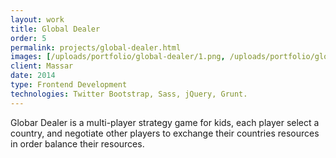 ```yaml
---
layout: work
title: Global Dealer
order: 5
permalink: projects/global-dealer.html
images: [/uploads/portfolio/global-dealer/1.png, /uploads/portfolio/global-dealer/2.png,/uploads/portfolio/global-dealer/3.png,/uploads/portfolio/global-dealer/4.png,/uploads/portfolio/global-dealer/5.png]
client: Massar
date: 2014
type: Frontend Development
technologies: Twitter Bootstrap, Sass, jQuery, Grunt.
---
```



Globar Dealer is a multi-player strategy game for kids, each player select a country, and negotiate other players to exchange their countries resources in order balance their resources.
